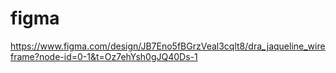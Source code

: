 # figma

https://www.figma.com/design/JB7Eno5fBGrzVeal3cqlt8/dra_jaqueline_wireframe?node-id=0-1&t=Oz7ehYsh0gJQ40Ds-1
